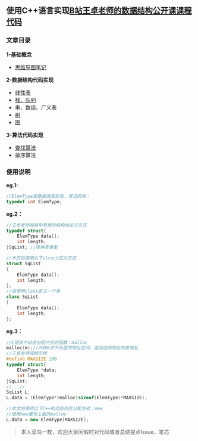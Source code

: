 ## 使用C++语言实现[B站王卓老师的数据结构公开课课程代码](https://www.bilibili.com/video/BV1nJ411V7bd?p=1)


### 文章目录

**1-基础概念**

- [思维导图笔记](https://www.processon.com/view/link/601d43ad5653bb053e33e231)

**2-数据结构代码实现**

- [线性表](https://github.com/IRVINGL/Algorithm_fromBilibili/blob/main/%E7%BA%BF%E6%80%A7%E8%A1%A8.md)
- [栈、队列](https://github.com/IRVING-L/Algorithm_fromBilibili/blob/main/%E6%A0%88%E5%92%8C%E9%98%9F%E5%88%97.md)
- 串、数组、广义表
- [树](https://github.com/IRVING-L/DataStruct_fromBilibili/blob/main/%E4%BA%8C%E5%8F%89%E6%A0%91.md)
- [图](https://github.com/IRVING-L/DataStruct_fromBilibili/blob/main/%E5%9B%BE.md)

**3-算法代码实现**

- [查找算法](https://github.com/IRVING-L/DataStruct_fromBilibili/blob/main/%E6%9F%A5%E6%89%BE%E7%AE%97%E6%B3%95.md)
- 排序算法


### <span id="ch0">使用说明</span>  

**eg.1:**

~~~cpp
//ElemType是数据类型别名，常见的有：
typedef int ElemType;
~~~


**eg.2：**

~~~cpp
//王卓老师视频中常用的结构体定义方式
typedef struct{
    ElemType data[];
    int length;
}SqList; //顺序表类型
~~~

~~~cpp
//本文将使用以下struct定义方式
struct SqList
{
    ElemType data[];
    int length;
};
//或使用class定义一个类
class SqList
{
    ElemType data[];
    int length;
};
~~~

**eg.3：**

~~~c
//C语言中动态分配内存的函数：malloc
malloc(m);//开辟m字节长度的地址空间，返回这段地址的首地址
//王卓老师视频范例
#define MAXSIZE 100
typedef struct{
    ElemType *data;
    int length;
}SqList;
//...//
SqList L;
L.data = (ElemType*)malloc(sizeof(ElemType)*MAXSIZE);
~~~

~~~cpp
//本文将使用以下C++的动态内存分配方式：new
//使用new重写上面的malloc
L.data = new ElemType[MAXSIZE];
~~~

> 本人菜鸟一枚，欢迎大家闲暇时对代码或者总结提点Issue，笔芯
